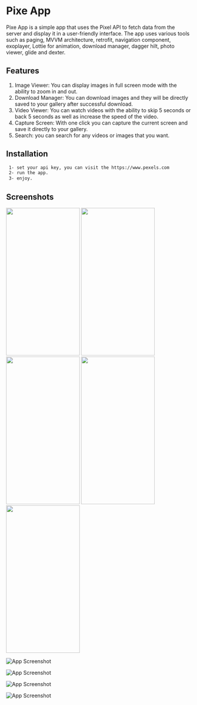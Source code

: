 
# Pixe App

Pixe App is a simple app that uses the Pixel API to fetch data from the server and display it in a user-friendly interface. The app uses various tools such as paging, MVVM architecture, retrofit, navigation component, exoplayer, Lottie for animation, download manager, dagger hilt, photo viewer, glide and dexter.
 
## Features 

1. Image Viewer: You can display images in full screen mode with the ability to zoom in and out. 
2. Download Manager: You can download images and they will be directly saved to your gallery after successful download. 
3. Video Viewer: You can watch videos with the ability to skip 5 seconds or back 5 seconds as well as increase the speed of the video. 
4. Capture Screen: With one click you can capture the current screen and save it directly to your gallery. 
5. Search: you can search for any videos or images that you want.




## Installation



```bash
 1- set your api key, you can visit the https://www.pexels.com
 2- run the app.
 3- enjoy.
```
    
## Screenshots


<img src="https://ibb.co/XWbX6g7" width="200" height="400">




<img src="https://camo.githubusercontent.com/..." data-canonical-src="https://user-images.githubusercontent.com/61309294/218218105-164f794d-cc48-49db-939e-042d0748d808.jpg" width="200" height="400" />

<img src="https://camo.githubusercontent.com/..." data-canonical-src="https://user-images.githubusercontent.com/61309294/218217001-836f41e7-289d-4baf-baa4-d4dbd8c2ab97.jpg" width="200" height="400" />

<img src="https://camo.githubusercontent.com/..." data-canonical-src="https://user-images.githubusercontent.com/61309294/218216927-b5d58c82-deb0-4d1b-8de4-c1440ea9d635.jpg" width="200" height="400" />

<img src="https://camo.githubusercontent.com/..." data-canonical-src="https://user-images.githubusercontent.com/61309294/218216869-92eae491-d35e-4b37-9025-68945ead87ea.jpg" width="200" height="400" />



![App Screenshot](https://ibb.co/XWbX6g7)

![App Screenshot](https://ibb.co/gDXfq8f)

![App Screenshot](https://ibb.co/gF1rzP5)

![App Screenshot](https://ibb.co/BzbydH1)

 





